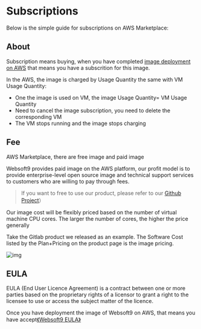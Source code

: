 # Subscriptions

Below is the simple guide for subscriptions on AWS Marketplace:

## About

Subscription means buying, when you have completed [image deployment on AWS](/stack-deployment.md) that means you have a  subscrition for this image.

In the AWS, the image is charged by Usage Quantity the same with VM Usage Quantity:

- One the image is used on VM, the image Usage Quantity= VM Usage Quantity
- Need to cancel the image subscription, you need to delete the corresponding VM
- The VM stops running and the image stops charging

## Fee

AWS Marketplace, there are free image and paid image

Websoft9 provides paid image on the AWS platform, our profit model is to provide enterprise-level open source image and technical support services to customers who are willing to pay through fees.

> If you want to free to use our product, please refer to our [Github Project](https://github.com/websoft9)）

Our image cost will be flexibly priced based on the number of virtual machine CPU cores. The larger the number of cores, the higher the price generally 

Take the Gitlab product we released as an example. The Software Cost listed by the Plan+Pricing on the product page is the image pricing.

![img](https://libs.websoft9.com/Websoft9/DocsPicture/zh/AWS/AWS-fee-websoft9.png)

## EULA

EULA (End User Licence Agreement) is a contract between one or more parties based on the proprietary rights of a licensor to grant a right to the licensee to use or access the subject matter of the licence. 

Once you have deployment the image of Websoft9 on AWS, that means you have accept[《Websoft9 EULA》](https://support.websoft9.com/docs/legal/eula)